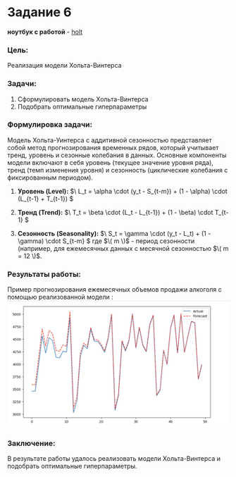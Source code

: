 # Задание 6
**ноутбук с работой** - [holt](https://github.com/alkomarova/math_modeling/blob/task5/holt.ipynb)
### Цель:
Реализация модели Хольта-Винтерса

### Задачи: 
1. Сформулировать модель Хольта-Винтерса
2. Подобрать оптимальные гиперпараметры

### Формулировка задачи: 
Модель Хольта-Уинтерса с аддитивной сезонностью представляет
собой метод прогнозирования временных рядов, который учитывает тренд,
уровень и сезонные колебания в данных. Основные компоненты модели включают
в себя уровень (текущее значение уровня ряда), тренд (темп изменения уровня)
и сезонность (циклические колебания с фиксированным периодом).

1. **Уровень (Level):**
   $\ L_t = \alpha \cdot (y_t - S_{t-m}) + (1 - \alpha) \cdot (L_{t-1} + T_{t-1}) \$

2. **Тренд (Trend):**
   $\ T_t = \beta \cdot (L_t - L_{t-1}) + (1 - \beta) \cdot T_{t-1} \$

3. **Сезонность (Seasonality):**
   $\ S_t = \gamma \cdot (y_t - L_t) + (1 - \gamma) \cdot S_{t-m} \$
   где $\( m \)$ - период сезонности (например, для ежемесячных данных с месячной сезонностью $\( m = 12 \)$.

### Результаты работы: 
Пример прогнозирования ежемесячных объемов продажи алкоголя с помощью реализованной модели
:
<img src="img/0.png"/>
### Заключение: 
В результате работы удалось реализовать модели Хольта-Винтерса и подобрать оптимальные гиперпараметры.
